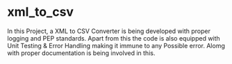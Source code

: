 # xml_to_csv
In this Project, a XML to CSV Converter is being developed with proper logging and PEP standards.
Apart from this the code is also equipped with Unit Testing & Error Handling making it immune to any Possible error.
Alomg with proper documentation is being involved in this.
